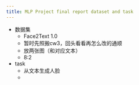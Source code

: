 ```yaml
---
title: MLP Project final report dataset and task
---
```


- 数据集
	- Face2Text 1.0
	- 暂时先照搬cw3，回头看看再怎么改的通顺
	- 放两张图（和对应文本）
	- 8:2
- task
	- 从文本生成人脸
	-